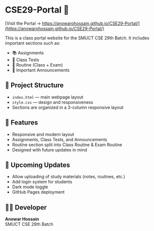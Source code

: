 # CSE29-Portal 🚀
[Visit the Portal → https://anowarohossain.github.io/CSE29-Portal/](https://anowarohossain.github.io/CSE29-Portal/)



This is a class portal website for the SMUCT CSE 29th Batch. It includes important sections such as:

- 📚 Assignments
- 📝 Class Tests
- 📅 Routine (Class + Exam)
- 📢 Important Announcements


## 📂 Project Structure

- `index.html` — main webpage layout
- `style.css` — design and responsiveness
- Sections are organized in a 3-column responsive layout


## 📌 Features

- Responsive and modern layout
- Assignments, Class Tests, and Announcements
- Routine section split into Class Routine & Exam Routine
- Designed with future updates in mind


## 🔧 Upcoming Updates

- Allow uploading of study materials (notes, routines, etc.)
- Add login system for students
- Dark mode toggle
- GitHub Pages deployment


## 👨‍💻 Developer
**Anowar Hossain**  
SMUCT CSE 29th Batch  
